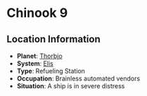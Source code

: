 # Chinook 9

## Location Information
- **Planet**: [Thorbjo](../planet--thorbjo.md)
- **System**: [Elis](../../../system--elis.md)
- **Type**: Refueling Station
- **Occupation**: Brainless automated vendors
- **Situation**: A ship is in severe distress